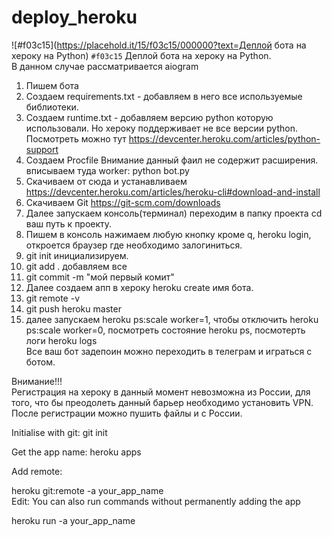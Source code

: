 # deploy_heroku
![#f03c15](https://placehold.it/15/f03c15/000000?text=Деплой бота на хероку на Python) `#f03c15`
Деплой бота на хероку на Python.<br>
В данном случае рассматривается aiogram<br>
1) Пишем бота <br>
2) Создаем requirements.txt - добавляем в него все используемые библиотеки.<br>
3) Создаем runtime.txt - добавляем версию python которую использовали. Но хероку поддерживает не все версии python. Посмотреть можно тут https://devcenter.heroku.com/articles/python-support <br>
4) Создаем Procfile Внимание данный фаил не содержит расширения. вписываем туда worker: python bot.py<br>
5) Скачиваем от сюда и устанавливаем  https://devcenter.heroku.com/articles/heroku-cli#download-and-install<br>
6) Скачиваем Git https://git-scm.com/downloads<br>
7) Далее запускаем консоль(терминал) переходим в папку проекта cd ваш путь к проекту.<br>
8) Пишем в консоль нажимаем любую кнопку кроме q, heroku login, откроется браузер где необходимо залогиниться.<br>
9) git init инициализируем.<br> 
10) git add . добавляем все<br> 
11) git commit -m "мой первый комит"<br>
12) Далее создаем апп в хероку heroku create имя бота.<br>
13) git remote -v <br>
14) git push heroku master<br> 
15) далее запускаем heroku ps:scale worker=1, чтобы отключить heroku ps:scale worker=0, посмотреть состояние heroku ps, посмотерть логи heroku logs<br>
Все ваш бот задепоин можно переходить в телеграм и играться с ботом.<br>

Внимание!!!<br>
Регистрация на хероку в данный момент невозможна из России, для того, что бы преодолеть данный барьер необходимо установить VPN.<br> 
После регистрации можно пушить файлы и с России. <br>





Initialise with git: git init<br>

Get the app name: heroku apps<br>

Add remote:<br>

heroku git:remote -a your_app_name<br>
Edit: You can also run commands without permanently adding the app<br>

heroku run -a your_app_name
